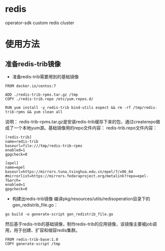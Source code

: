 # redis
operator-sdk custom redis cluster

# 使用方法
## 准备redis-trib镜像

* 准备redis-trib需要用到的基础镜像
```
FROM docker.io/centos:7

ADD ./redis-trib-rpms.tar.gz /tmp
COPY ./redis-trib.repo /etc/yum.repos.d/

RUN yum install -y redis-trib bind-utils expect && rm -rf /tmp/redis-trib-rpms && yum clean all
```

说明：
redis-trib-rpms.tar.gz是安装redis-trib缓存下来的包，通过createrepo做成了一个本地yum源。基础镜像用的repo文件内容：
redis-trib.repo文件内容：
```
[redis-trib]
name=redis-trib
baseurl=file:///tmp/redis-trib-rpms
enabled=1
gpgcheck=0

[epel]
name=epel
baseurl=https://mirrors.tuna.tsinghua.edu.cn/epel/7/x86_64
#mirrorlist=https://mirrors.fedoraproject.org/metalink?repo=epel-7&arch=
enabled=1
gpgcheck=0
```

* 构建出redis-trib镜像
编译pkg/resources/utils/redisoperation目录下的gen_redistrib_file.go：
```
go build -o generate-script gen_redistrib_file.go
```

然后基于redis-trib的基础镜像，制作redis-trib的应用镜像，该镜像主要被job调用，用于创建、扩容和缩容redis集群。
```
FROM redis-trib-base:1.0
COPY generate-script /tmp
```




